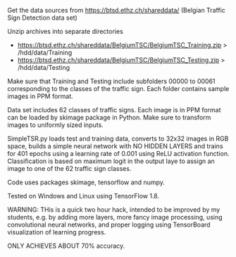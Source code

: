 Get the data sources from https://btsd.ethz.ch/shareddata/ 
(Belgian Traffic Sign Detection data set)

Unzip archives into separate directories

- https://btsd.ethz.ch/shareddata/BelgiumTSC/BelgiumTSC_Training.zip > /hdd/data/Training
- https://btsd.ethz.ch/shareddata/BelgiumTSC/BelgiumTSC_Testing.zip > /hdd/data/Testing

Make sure that Training and Testing include subfolders 00000 to 00061 corresponding to the classes of the traffic sign. Each folder contains sample images in PPM format.

Data set includes 62 classes of traffic signs. Each image is in PPM format can be loaded by skimage package in Python. Make sure to transform images to uniformly sized inputs.

SimpleTSR.py loads test and training data, converts to 32x32 images in RGB space, builds a simple neural network with NO HIDDEN LAYERS and trains for 401 epochs using a learning rate of 0.001 using ReLU activation function. Classification is based on maximum logit in the output laye to assign an image to one of the 62 traffic sign classes.

Code uses packages skimage, tensorflow and numpy. 

Tested on Windows and Linux using TensorFlow 1.8. 

WARNING:
THis is a quick two hour hack, intended to be improved by my students, e.g. by adding more layers, more fancy image processing, using convolutional neural networks, and proper logging using TensorBoard visualization of learning progress.

ONLY ACHIEVES ABOUT 70% accuracy.
